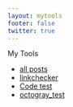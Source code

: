 ```yaml
---
layout: mytools
footer: false
twitter: true
---
```


My Tools

* [all posts](/posts.html)
* [linkchecker](/linkchecker.html)
* [Code test](/others/codetest/)
* [octogray_test](/octogray_test/)
